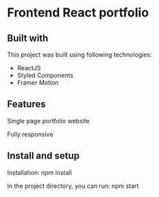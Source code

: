 # Frontend React portfolio

## Built with

This project was built using following technologies:

* ReactJS
* Styled Components
* Framer Motion

## Features

Single page portfolio website

Fully responsive

## Install and setup

Installation: npm install

In the project directory, you can run: npm start
